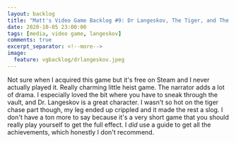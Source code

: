 ```yaml
---
layout: backlog
title: "Matt's Video Game Backlog #9: Dr Langeskov, The Tiger, and The Terribly Cursed Emerald - A Whirlwind Heist (2015)"
date: 2020-10-05 23:00:00
tags: [media, video game, langeskov]
comments: true
excerpt_separator: <!--more-->
image:
  feature: vgbacklog/drlangeskov.jpeg
---
```


Not sure when I acquired this game but it's free on Steam and I never actually played it. Really charming little heist game. The narrator adds a lot of drama. I especially loved the bit where you have to sneak through the vault, and Dr. Langeskov is a great character. I wasn't so hot on the tiger chase part though, my leg ended up crippled and it made the rest a slog. I don't have a ton more to say because it's a very short game that you should really play yourself to get the full effect. I _did_ use a guide to get all the achievements, which honestly I don't recommend.
